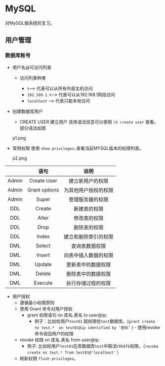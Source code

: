 # MySQL

  对MySQL做系统的复习。

## 用户管理

### 数据库账号

- 用户名@可访问列表

  - 访问列表种类

    - `%`--> 代表可以从所有外部主机访问
    - `192.169.1.%`--> 代表可以从192.168.1网段访问
    - `localhost` --> 代表只能本地访问

- 创建数据库用户

  - CREATE USER 建立用户 具体语法信息可以使用 `\h create user` 查看，部分语法如图 

  p1.png

- 常用权限  使用 `show privileges;`查看当前MYSQL版本的权限列表。

  p2.png

|       |     语句      |         说明         |
| :---: | :-----------: | :------------------: |
| Admin |  Create User  |   建立新用户的权限   |
| Admin | Grant options | 为其他用户授权的权限 |
| Admin |     Super     |   管理服务器的权限   |
|  DDL  |    Create     |     新建表的权限     |
|  DDL  |     Alter     |     修改表的权限     |
|  DDL  |     Drop      |     删除表的权限     |
|  DDL  |     Index     | 建立和删除索引的权限 |
|  DML  |    Select     |    查询表数据权限    |
|  DML  |    Insert     | 向表中插入数据的权限 |
|  DML  |    Update     |  更新表中的数据权限  |
|  DML  |    Delete     |  删除表中的数据权限  |
|  DML  |    Execute    |  执行存储过程的权限  |

   - 	用户授权
        - 	遵循最小权限原则
        - 	使用 Grant 命令对用户授权
             - 	grant 权限语句 on 库名.表名 to user@ip;
                   - 	例子：比如给用户`test01` 赋权限给`test`数据库。(`grant create to test.*  on test01@ip identified by ‘密码’` )
      - 	使用revoke命令收回用户的权限
         - 	revoke 权限 on 库名.表名 from user@ip;
            - 	例子: 比如给用户`test01`在库数据库`test`中取消`CREATE`权限。（`revoke create on test.* from test01@'localhost'`  ）
         - 	刷新权限  `flush privileges`。







